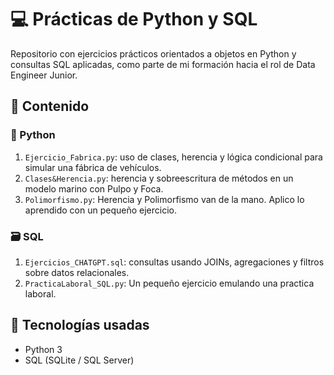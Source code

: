 # 💻 Prácticas de Python y SQL

Repositorio con ejercicios prácticos orientados a objetos en Python y consultas SQL aplicadas, como parte de mi formación hacia el rol de Data Engineer Junior.

## 📁 Contenido

### 🐍 Python
1. `Ejercicio_Fabrica.py`: uso de clases, herencia y lógica condicional para simular una fábrica de vehículos.
2. `Clases&Herencia.py`: herencia y sobreescritura de métodos en un modelo marino con Pulpo y Foca.
3. `Polimorfismo.py`: Herencia y Polimorfismo van de la mano. Aplico lo aprendido con un pequeño ejercicio.

### 🗃️ SQL
1. `Ejercicios_CHATGPT.sql`: consultas usando JOINs, agregaciones y filtros sobre datos relacionales.
2. `PracticaLaboral_SQL.py`: Un pequeño ejercicio emulando una practica laboral.

## 📌 Tecnologías usadas
- Python 3
- SQL (SQLite / SQL Server)
